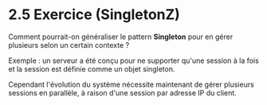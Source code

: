 # 2.5 Exercice (SingletonZ)

Comment pourrait-on généraliser le pattern **Singleton** pour en gérer plusieurs selon un certain contexte ?

Exemple : un serveur a été conçu pour ne supporter qu'une session à la fois et la session est définie comme un objet singleton.

Cependant l'évolution du système nécessite maintenant de gérer plusieurs sessions en parallèle, à raison d'une session par adresse IP du client.
